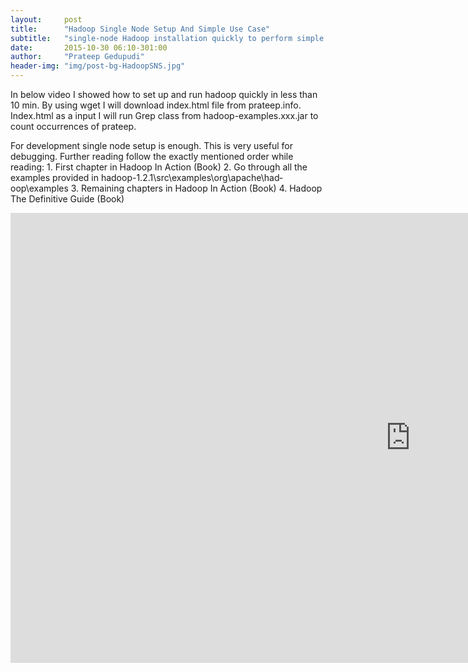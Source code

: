 ```yaml
---
layout:     post
title:      "Hadoop Single Node Setup And Simple Use Case"
subtitle:   "single-node Hadoop installation quickly to perform simple operations using Hadoop MapReduce and the Hadoop Distributed File System (HDFS)"
date:       2015-10-30 06:10-301:00
author:     "Prateep Gedupudi"
header-img: "img/post-bg-HadoopSNS.jpg"
---
```


<p>In below video I showed how to set up and run hadoop quickly in less than 10 min. By using wget I will download index.html file from prateep.info. Index.html as a input I will run Grep class from hadoop-examples.xxx.jar to count occurrences of prateep.</p>

<p>For development single node setup is enough. This is very useful for debugging. Further reading follow the exactly mentioned order while reading:
1. First chapter in Hadoop In Action (Book)
2. Go through all the examples provided in hadoop-1.2.1\src\examples\org\apache\had­oop\examples
3. Remaining chapters in Hadoop In Action (Book)
4. Hadoop The Definitive Guide (Book)</p>

<div class="embed-responsive embed-responsive-16by9">
	<iframe width="1280" height="720" src="https://www.youtube.com/embed/wOe7KzJkH3w" frameborder="0" allowfullscreen></iframe>
</div>
